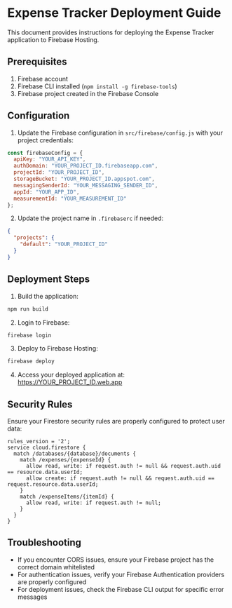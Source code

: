 # Expense Tracker Deployment Guide

This document provides instructions for deploying the Expense Tracker application to Firebase Hosting.

## Prerequisites

1. Firebase account
2. Firebase CLI installed (`npm install -g firebase-tools`)
3. Firebase project created in the Firebase Console

## Configuration

1. Update the Firebase configuration in `src/firebase/config.js` with your project credentials:

```javascript
const firebaseConfig = {
  apiKey: "YOUR_API_KEY",
  authDomain: "YOUR_PROJECT_ID.firebaseapp.com",
  projectId: "YOUR_PROJECT_ID",
  storageBucket: "YOUR_PROJECT_ID.appspot.com",
  messagingSenderId: "YOUR_MESSAGING_SENDER_ID",
  appId: "YOUR_APP_ID",
  measurementId: "YOUR_MEASUREMENT_ID"
};
```

2. Update the project name in `.firebaserc` if needed:

```json
{
  "projects": {
    "default": "YOUR_PROJECT_ID"
  }
}
```

## Deployment Steps

1. Build the application:

```bash
npm run build
```

2. Login to Firebase:

```bash
firebase login
```

3. Deploy to Firebase Hosting:

```bash
firebase deploy
```

4. Access your deployed application at:
   https://YOUR_PROJECT_ID.web.app

## Security Rules

Ensure your Firestore security rules are properly configured to protect user data:

```
rules_version = '2';
service cloud.firestore {
  match /databases/{database}/documents {
    match /expenses/{expenseId} {
      allow read, write: if request.auth != null && request.auth.uid == resource.data.userId;
      allow create: if request.auth != null && request.auth.uid == request.resource.data.userId;
    }
    match /expenseItems/{itemId} {
      allow read, write: if request.auth != null;
    }
  }
}
```

## Troubleshooting

- If you encounter CORS issues, ensure your Firebase project has the correct domain whitelisted
- For authentication issues, verify your Firebase Authentication providers are properly configured
- For deployment issues, check the Firebase CLI output for specific error messages
